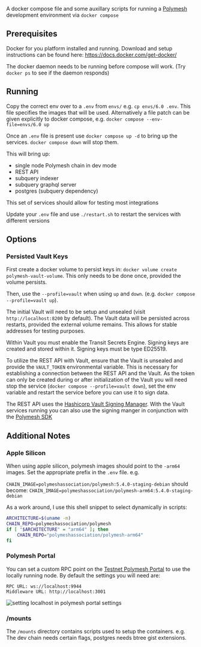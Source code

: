 A docker compose file and some auxillary scripts for running a [Polymesh](https://polymesh.network/) development environment via `docker compose`

## Prerequisites

Docker for you platform installed and running. Download and setup instructions can be found here: <https://docs.docker.com/get-docker/>

The docker daemon needs to be running before compose will work. (Try `docker ps` to see if the daemon responds)

## Running

Copy the correct env over to a `.env` from `envs/` e.g. `cp envs/6.0 .env`. This file specifies the images that will be used. Alternatively a file patch can be given explicitly to docker compose, e.g. `docker compose --env-file=envs/6.0 up`

Once an `.env` file is present use `docker compose up -d` to bring up the services. `docker compose down` will stop them.

This will bring up:

- single node Polymesh chain in dev mode
- REST API
- subquery indexer
- subquery graphql server
- postgres (subquery dependency)

This set of services should allow for testing most integrations

Update your `.env` file and use `./restart.sh` to restart the services with different versions

## Options

### Persisted Vault Keys

First create a docker volume to persist keys in: `docker volume create polymesh-vault-volume`. This only needs to be done once, provided the volume persists.

Then, use the `--profile=vault` when using `up` and `down`. (e.g. `docker compose --profile=vault up`).

The initial Vault will need to be setup and unsealed (visit `http://localhost:8200` by default). The Vault data will be persisted across restarts, provided the external volume remains. This allows for stable addresses for testing purposes.

Within Vault you must enable the Transit Secrets Engine. Signing keys are created and stored within it. Signing keys must be type ED25519.

To utilize the REST API with Vault, ensure that the Vault is unsealed and provide the `VAULT_TOKEN` environmental variable. This is necessary for establishing a connection between the REST API and the Vault. As the token can only be created during or after initialization of the Vault you will need stop the service (`docker compose --profile=vault down`), set the env variable and restart the service before you can use it to sign data.

The REST API uses the [Hashicorp Vault Signing Manager](https://github.com/PolymeshAssociation/signing-managers). With the Vault services running you can also use the signing manger in conjunction with the [Polymesh SDK](https://github.com/PolymeshAssociation/polymesh-sdk)

## Additional Notes

### Apple Silicon

When using apple silicon, polymesh images should point to the `-arm64` images. Set the appropriate prefix in the `.env` file. e.g.

`CHAIN_IMAGE=polymeshassociation/polymesh:5.4.0-staging-debian`
should become:
`CHAIN_IMAGE=polymeshassociation/polymesh-arm64:5.4.0-staging-debian`

As a work around, I use this shell snippet to select dynamically in scripts:

```sh
ARCHITECTURE=$(uname -m)
CHAIN_REPO=polymeshassociation/polymesh
if [ "$ARCHITECTURE" = "arm64" ]; then
    CHAIN_REPO="polymeshassociation/polymesh-arm64"
fi
```

### Polymesh Portal

You can set a custom RPC point on the [Testnet Polymesh Portal](https://portal.polymesh.live/settings) to use the locally running node. By default the settings you will need are:

```
RPC URL: ws://localhost:9944
Middleware URL: http://localhost:3001
```

![setting localhost in polymesh portal settings](/imgs/portal-settings.png)

### /mounts

The `/mounts` directory contains scripts used to setup the containers. e.g. The dev chain needs certain flags, postgres needs btree gist extensions.
